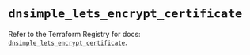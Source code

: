 # `dnsimple_lets_encrypt_certificate`

Refer to the Terraform Registry for docs: [`dnsimple_lets_encrypt_certificate`](https://registry.terraform.io/providers/dnsimple/dnsimple/1.9.0/docs/resources/lets_encrypt_certificate).
